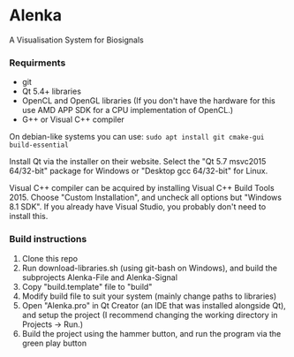 # Alenka
A Visualisation System for Biosignals

### Requirments
* git
* Qt 5.4+ libraries
* OpenCL and OpenGL libraries (If you don't have the hardware for this use AMD APP SDK for a CPU implementation of OpenCL.)
* G++ or Visual C++ compiler

On debian-like systems you can use: `sudo apt install git cmake-gui build-essential`

Install Qt via the installer on their website. Select the "Qt 5.7 msvc2015 64/32-bit" package for Windows or "Desktop gcc 64/32-bit" for Linux.

Visual C++ compiler can be acquired by installing Visual C++ Build Tools 2015. Choose "Custom Installation", and uncheck all options but "Windows 8.1 SDK". If you already have Visual Studio, you probably don't need to install this.

### Build instructions
1. Clone this repo
2. Run download-libraries.sh (using git-bash on Windows), and build the subprojects Alenka-File and Alenka-Signal
3. Copy "build.template" file to "build"
4. Modify build file to suit your system (mainly change paths to libraries)
5. Open "Alenka.pro" in Qt Creator (an IDE that was installed alongside Qt), and setup the project (I recommend changing the working directory in Projects -> Run.)
6. Build the project using the hammer button, and run the program via the green play button
